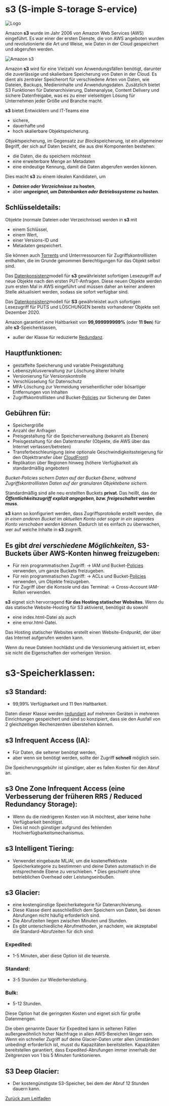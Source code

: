 # s3 (S-imple S-torage S-ervice) 
![Logo](../../docs/pngs/s3_logo.png)

Amazon **s3** wurde im Jahr 2006 von Amazon Web Services (AWS) eingeführt. Es war einer der ersten Dienste, die von AWS angeboten wurden und revolutionierte die Art und Weise, wie Daten in der Cloud gespeichert und abgerufen werden.

![Amazon s3](../../docs/pngs/s3.png)

Amazon **s3** wird für eine Vielzahl von Anwendungsfällen benötigt, darunter die zuverlässige und skalierbare Speicherung von Daten in der Cloud. Es dient als zentraler Speicherort für verschiedene Arten von Daten, wie Dateien, Backups, Medieninhalte und Anwendungsdaten. Zusätzlich bietet S3 Funktionen für Datenarchivierung, Datenanalyse, Content Delivery und sichere Datenfreigabe, was es zu einer vielseitigen Lösung für Unternehmen jeder Größe und Branche macht.

**s3** bietet Entwicklern und IT-Teams eine 
* sichere,
* dauerhafte und
* hoch skalierbare Objektspeicherung.

*Objekt*speicherung, im Gegensatz zur *Block*speicherung, ist ein allgemeiner Begriff, der sich auf Daten bezieht, die aus drei Komponenten bestehen:

* die Daten, die du speichern möchtest
* eine erweiterbare Menge an Metadaten
* eine eindeutige Kennung, damit die Daten abgerufen werden können.

Dies macht **s3** zu einem idealen Kandidaten, um 
* **_Dateien oder Verzeichnisse_ zu hosten**,
* aber **_ungeeignet, um Datenbanken oder Betriebssysteme_ zu hosten**.

## Schlüsseldetails:

Objekte (normale Dateien oder Verzeichnisse) werden in **s3** mit 
* einem Schlüssel,
* einem Wert,
* einer Versions-ID und
* Metadaten gespeichert.

Sie können auch [Torrents](https://de.wikipedia.org/wiki/BitTorrent) und Unterrressourcen für Zugriffskontrolllisten enthalten, die im Grunde genommen Berechtigungen für das Objekt selbst sind.

Das [Datenkonsistenz](https://de.wikipedia.org/wiki/Konsistenz_(Datenspeicherung))modell für **s3** gewährleistet sofortigen Lesezugriff auf neue Objekte nach den ersten PUT-Anfragen. Diese neuen Objekte werden zum ersten Mal in AWS eingeführt und müssen daher an keiner anderen Stelle aktualisiert werden, sodass sie sofort verfügbar sind.

Das [Datenkonsistenz](https://de.wikipedia.org/wiki/Konsistenz_(Datenspeicherung))modell für **S3** gewährleistet auch sofortigen Lesezugriff für PUTS und LÖSCHUNGEN bereits vorhandener Objekte seit Dezember 2020.

Amazon garantiert eine Haltbarkeit von **99,999999999%** (oder **11 9en**) für alle **s3**-Speicherklassen, 
* außer der Klasse für reduzierte [Redundanz](https://de.wikipedia.org/wiki/Redundanz_(Informationstheorie)).

## Hauptfunktionen:
* gestaffelte Speicherung und variable Preisgestaltung
* Lebenszyklusverwaltung zur Löschung älterer Inhalte
* Versionierung für Versionskontrolle
* Verschlüsselung für Datenschutz
* MFA-Löschung zur Vermeidung versehentlicher oder bösartiger Entfernungen von Inhalten
* Zugriffskontrolllisten und Bucket-[Policies](https://awspolicygen.s3.amazonaws.com/policygen.html) zur Sicherung der Daten

## Gebühren für:
* Speichergröße
* Anzahl der Anfragen
* Preisgestaltung für die Speicherverwaltung (bekannt als Ebenen)
* Preisgestaltung für den Datentransfer (Objekte, die AWS über das Internet verlassen/betreten)
* Transferbeschleunigung (eine optionale Geschwindigkeitssteigerung für den Objekttransfer über [CloudFront](../../docs/services/CloudFront.md))
* Replikation über Regionen hinweg (höhere Verfügbarkeit als standardmäßig angeboten)

*Bucket-Policies sichern Daten auf der Bucket-Ebene, während Zugriffskontrolllisten Daten auf der granularen Objektebene sichern.*

Standardmäßig sind alle neu erstellten Buckets **privat**. Das heißt, das der **_Öffentlichkeitszugriff explizit angegeben, bzw. freigeschaltet_ werden muss**.

**s3** kann so konfiguriert werden, dass Zugriffsprotokolle erstellt werden, die *in einen anderen Bucket im aktuellen Konto oder sogar in ein separates Konto verschoben werden können.* Dadurch ist es einfach zu überwachen, wer auf welche Inhalte in **s3** zugreift.

## Es gibt **_drei verschiedene Möglichkeiten_, S3-Buckets über AWS-Konten hinweg freizugeben**:
* Für rein programmatischen Zugriff: -> IAM und Bucket-[Policies](https://awspolicygen.s3.amazonaws.com/policygen.html) verwenden, um ganze Buckets freizugeben.
* Für rein programmatischen Zugriff: -> ACLs und Bucket-[Policies](https://awspolicygen.s3.amazonaws.com/policygen.html) verwenden, um Objekte freizugeben.
* Für Zugriff über die Konsole und das Terminal: -> Cross-Account IAM-Rollen verwenden.

**s3** eignet sich hervorragend **für das Hosting statischer Websites**. Wenn du das statische Website-Hosting für S3 aktivierst, benötigst du sowohl 
* eine index.html-Datei als auch
* eine error.html-Datei.

Das Hosting statischer Websites erstellt einen Website-Endpunkt, der über das Internet aufgerufen werden kann.

Wenn du neue Dateien hochlädst und die Versionierung aktiviert ist, erben sie nicht die Eigenschaften der vorherigen Version.

# s3-Speicherklassen:

## s3 Standard:
* 99,99% Verfügbarkeit und 11 9en Haltbarkeit.

Daten dieser Klasse werden [redundant](https://de.wikipedia.org/wiki/Redundanz_(Informationstheorie)) auf mehreren Geräten in mehreren Einrichtungen gespeichert und sind so konzipiert, dass sie den Ausfall von 2 gleichzeitigen Rechenzentren überstehen können.

## s3 Infrequent Access (IA):
* Für Daten, die seltener benötigt werden,
* aber wenn sie benötigt werden, sollte der Zugriff **schnell** möglich sein.

Die Speicherungsgebühr ist günstiger, aber es fallen Kosten für den Abruf an.

## s3 One Zone Infrequent Access (eine Verbesserung der früheren RRS / Reduced Redundancy Storage):
* Wenn du die niedrigeren Kosten von IA möchtest, aber keine hohe Verfügbarkeit benötigst.
* Dies ist noch günstiger aufgrund des fehlenden Hochverfügbarkeitsmechanismus.

## s3 Intelligent Tiering:
* Verwendet eingebaute ML/AI, um die kosteneffektivste Speicherkategorie zu bestimmen und deine Daten automatisch in die entsprechende Ebene zu verschieben. * Dies geschieht ohne betrieblichen Overhead oder Leistungseinbußen.

## s3 Glacier:
* eine kostengünstige Speicherkategorie für Datenarchivierung.
* Diese Klasse dient ausschließlich dem Speichern von Daten, bei denen Abrufungen nicht häufig erforderlich sind.
* Die Abrufzeiten liegen zwischen Minuten und Stunden.
* Es gibt unterschiedliche Abrufmethoden, je nachdem, wie akzeptabel die Standard-Abrufzeiten für dich sind:

### Expedited: 
* 1-5 Minuten, aber diese Option ist die teuerste.
### Standard:
* 3-5 Stunden zur Wiederherstellung.
### Bulk: 
* 5-12 Stunden.

Diese Option hat die geringsten Kosten und eignet sich für große Datenmengen.

Die oben genannte Dauer für Expedited kann in seltenen Fällen außergewöhnlich hoher Nachfrage in allen AWS-Bereichen länger sein. Wenn ein schneller Zugriff auf deine Glacier-Daten unter allen Umständen unbedingt erforderlich ist, musst du Kapazitäten bereitstellen. Kapazitäten bereitstellen garantiert, dass Expedited-Abrufungen immer innerhalb der Zeitgrenzen von 1 bis 5 Minuten funktionieren.

## S3 Deep Glacier:
* Der kostengünstigste S3-Speicher, bei dem der Abruf 12 Stunden dauern kann.


















[Zurück zum Leitfaden](../../README.md)
